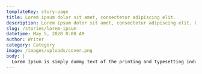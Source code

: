 ```yaml
---
templateKey: story-page
title: Lorem ipsum dolor sit amet, consectetur adipiscing elit.
description: Lorem ipsum dolor sit amet, consectetur adipiscing elit. Lorem ipsum dolor sit amet, consectetur adipiscing elit.
slug: /stories/lorem-ipsum
datetime: May 5, 2020 8:00 AM
author: Writer
category: Category
image: /images/uploads/cover.png
body: |
  Lorem Ipsum is simply dummy text of the printing and typesetting industry. Lorem Ipsum has been the industry's standard dummy text ever since the 1500s, when an unknown printer took a galley of type and scrambled it to make a type specimen book...
---
```

